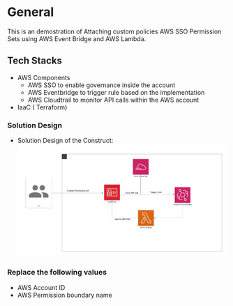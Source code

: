 # General

This is an demostration of Attaching custom policies AWS SSO Permission Sets using AWS Event Bridge and AWS Lambda.

## Tech Stacks

- AWS Components
  - AWS SSO to enable governance inside the account
  - AWS Eventbridge to trigger rule based on the implementation
  - AWS Cloudtrail to monitor API calls within the AWS account
- IaaC ( Terraform)

### Solution Design

- Solution Design of the Construct: ![Alt text](solution_design/AWS_EventBridge.png?raw=true "AWS_EventBridge")


### Replace the following values

- AWS Account ID
- AWS Permission boundary name

